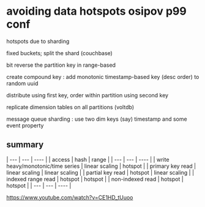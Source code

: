 
# avoiding data hotspots osipov p99 conf

hotspots due to sharding

fixed buckets; split the shard  (couchbase)

bit reverse the partition key in range-based 

create compound key : add monotonic timestamp-based key (desc order) to random uuid

distribute using first key, order within partition using second key

replicate dimension tables on all partitions (voltdb)

message queue sharding : use two dim keys (say) timestamp and some event property

## summary

| --- | --- | ---- |
| access | hash | range |
| --- | --- | ---- |
| write heavy/monotonic/time series  | linear scaling | hotspot |
| primary key read | linear scaling | linear scaling |
| partial key read | hotspot | linear scaling |
| indexed range read | hotspot | hotspot |
| non-indexed read | hotspot | hotspot |
| --- | --- | ---- |

https://www.youtube.com/watch?v=CE1HD_tUuoo
